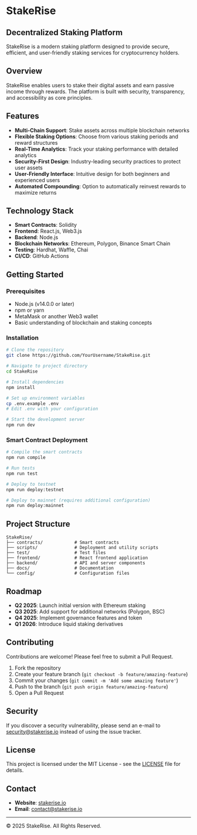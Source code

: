 # StakeRise

## Decentralized Staking Platform

StakeRise is a modern staking platform designed to provide secure, efficient, and user-friendly staking services for cryptocurrency holders.

## Overview

StakeRise enables users to stake their digital assets and earn passive income through rewards. The platform is built with security, transparency, and accessibility as core principles.

## Features

- **Multi-Chain Support**: Stake assets across multiple blockchain networks
- **Flexible Staking Options**: Choose from various staking periods and reward structures
- **Real-Time Analytics**: Track your staking performance with detailed analytics
- **Security-First Design**: Industry-leading security practices to protect user assets
- **User-Friendly Interface**: Intuitive design for both beginners and experienced users
- **Automated Compounding**: Option to automatically reinvest rewards to maximize returns

## Technology Stack

- **Smart Contracts**: Solidity
- **Frontend**: React.js, Web3.js
- **Backend**: Node.js
- **Blockchain Networks**: Ethereum, Polygon, Binance Smart Chain
- **Testing**: Hardhat, Waffle, Chai
- **CI/CD**: GitHub Actions

## Getting Started

### Prerequisites

- Node.js (v14.0.0 or later)
- npm or yarn
- MetaMask or another Web3 wallet
- Basic understanding of blockchain and staking concepts

### Installation

```bash
# Clone the repository
git clone https://github.com/YourUsername/StakeRise.git

# Navigate to project directory
cd StakeRise

# Install dependencies
npm install

# Set up environment variables
cp .env.example .env
# Edit .env with your configuration

# Start the development server
npm run dev
```

### Smart Contract Deployment

```bash
# Compile the smart contracts
npm run compile

# Run tests
npm run test

# Deploy to testnet
npm run deploy:testnet

# Deploy to mainnet (requires additional configuration)
npm run deploy:mainnet
```

## Project Structure

```
StakeRise/
├── contracts/            # Smart contracts
├── scripts/              # Deployment and utility scripts
├── test/                 # Test files
├── frontend/             # React frontend application
├── backend/              # API and server components
├── docs/                 # Documentation
└── config/               # Configuration files
```

## Roadmap

- **Q2 2025**: Launch initial version with Ethereum staking
- **Q3 2025**: Add support for additional networks (Polygon, BSC)
- **Q4 2025**: Implement governance features and token
- **Q1 2026**: Introduce liquid staking derivatives

## Contributing

Contributions are welcome! Please feel free to submit a Pull Request.

1. Fork the repository
2. Create your feature branch (`git checkout -b feature/amazing-feature`)
3. Commit your changes (`git commit -m 'Add some amazing feature'`)
4. Push to the branch (`git push origin feature/amazing-feature`)
5. Open a Pull Request

## Security

If you discover a security vulnerability, please send an e-mail to security@stakerise.io instead of using the issue tracker.

## License

This project is licensed under the MIT License - see the [LICENSE](LICENSE) file for details.

## Contact

- **Website**: [stakerise.io](https://stakerise.io)
- **Email**: contact@stakerise.io

---

&copy; 2025 StakeRise. All Rights Reserved.

